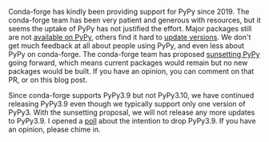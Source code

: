 <!--
.. title: Conda-forge proposes sunsetting support for PyPy
.. slug: conda-forge-proposes-dropping-support-for-pypy
.. date: 2024-08-09 06:27:41 UTC
.. tags: conda-forge
.. category: 
.. link: 
.. description: 
.. type: text
.. author: mattip
-->

Conda-forge has kindly been providing support for PyPy since 2019. The
conda-forge team has been very patient and generous with resources, but it
seems the uptake of PyPy has not justified the effort. Major packages still
are not [available on PyPy](https://conda-forge.org/status/migration/?name=pypy38),
others find it hard to [update
versions](https://github.com/conda-forge/numpy-feedstock/pull/310). We don't
get much feedback at all about people using PyPy, and even less about PyPy on
conda-forge. The conda-forge team has proposed [sunsetting
PyPy](https://github.com/conda-forge/conda-forge.github.io/pull/2259) going
forward, which means current packages would remain but no new packages would be
built. If you have an opinion, you can comment on that PR, or on this blog post.

Since conda-forge supports PyPy3.9 but not PyPy3.10, we have continued
releasing PyPy3.9 even though we typically support only one version of PyPy3.
With the sunsetting proposal, we will not release any more updates to PyPy3.9.
I opened a [poll](https://github.com/orgs/pypy/discussions/4998) about the
intention to drop PyPy3.9. If you have an opinion, please chime in.
